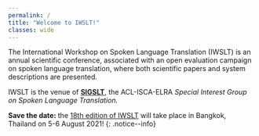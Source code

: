 ```yaml
---
permalink: /
title: "Welcome to IWSLT!"
classes: wide
---
```


The International Workshop on Spoken Language Translation (IWSLT) is an annual scientific conference, associated with an open evaluation campaign on spoken language translation, where both scientific papers and system descriptions are presented.

IWSLT is the venue of [**SIGSLT**](/sigslt), the ACL-ISCA-ELRA *Special Interest Group on Spoken Language Translation.* 

**Save the date:** the [18th edition of IWSLT](/2021) will take place in Bangkok, Thailand on 5-6 August 2021!
{: .notice--info}
